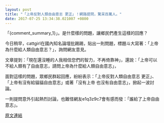 ```yaml
---
layout: post
title: "「上帝反對人類自由意志 更正」！網路提問，驚呆百萬人。"
date: 2017-07-25 13:34:38.021007 +0800
---
```


「{comment_summary_1}」。是什麼樣的問題，讓鄉民們產生這樣的回應？

今日稍早，cattgirl在國內知名論壇批踢踢，貼出一則問題，標題斗大寫著：「上帝為什麼給人類自由意志？」，詢問網友意見。

文章提到：「現在還沒睡的人我相信您們的智力，不再倚靠神」，還說：「上帝可以不給人類有了自由意志，請問上帝為什麼給人類自由意志」，

面對這樣的問題，眾鄉民群起回應，紛紛表示：「上帝反對人類自由意志 更正」、「上帝有沒有給貓貓自由意志」或著「沒有上帝 也沒有自由意志」，掀起一波討論。

一則提問意外引起熱烈討論，也難怪網友e1q3z9c7會有感而發：「誰給了上帝自由意志」。

<a href = "https://www.ptt.cc/bbs/Gossiping/M.1500924704.A.FAD.html">原文連結</a>

